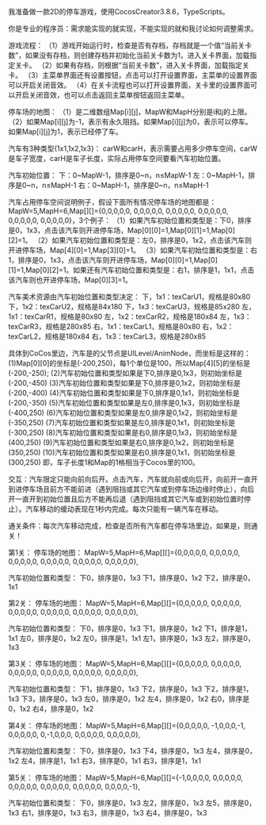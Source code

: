 我准备做一款2D的停车游戏，使用CocosCreator3.8.6，TypeScripts。

你是专业的程序员：需求能实现的就实现，不能实现的就和我讨论如何调整需求。

游戏流程：
（1）游戏开始运行时，检查是否有存档，存档就是一个值“当前关卡数”，如果没有存档，则创建存档并初始化当前关卡数为1，进入关卡界面，加载指定关卡。
（2）如果有存档，则根据“当前关卡数”，进入关卡界面，加载指定关卡。
（3）主菜单界面还有设置按钮，点击可以打开设置界面，主菜单的设置界面可以开启关闭音效。
（4）在关卡流程也可以打开设置界面，关卡里的设置界面可以开启关闭音效，也可以点击返回主菜单按钮返回主菜单。

停车场的地图：
（1）是二维数组Map[i][j]，MapW和MapH分别是i和j的上限。
（2）如果Map[i][j]为-1，表示有永久阻挡。如果Map[i][j]为0，表示可以停车。如果Map[i][j]为1，表示已经停了车。

汽车有3种类型{1x1,1x2,1x3}：
carW和carH，表示需要占用多少停车空间，carW是车子宽度，carH是车子长度，实际占用停车空间要看汽车初始位置。

汽车初始位置：
下：0~MapW-1，排序是0~n，n≤MapW-1
左：0~MapH-1，排序是0~n，n≤MapH-1
右：0~MapH-1，排序是0~n，n≤MapH-1

汽车占用停车空间说明例子，假设下面所有情况停车场的地图都是：
MapW=5,MapH=6,Map[][]={0,0,0,0,0, 0,0,0,0,0, 0,0,0,0,0, 0,0,0,0,0, 0,0,0,0,0, 0,0,0,0,0}，3个例子：
（1）如果汽车初始位置和类型是：下0，排序是0，1x3，点击该汽车则开进停车场，Map[0][0]=1,Map[0][1]=1,Map[0][2]=1。
（2）如果汽车初始位置和类型是：左0，排序是0，1x2，点击该汽车则开进停车场，Map[4][0]=1,Map[3][0]=1。
（3）如果汽车初始位置和类型是：右1，排序是0，1x3，点击该汽车则开进停车场，Map[0][0]=1,Map[0][1]=1,Map[0][2]=1。如果还有汽车初始位置和类型是：右1，排序是1，1x1，点击该汽车则也开进停车场，Map[0][3]=1。

汽车美术资源由汽车初始位置和类型决定：
下，1x1：texCarU1，规格是80x80
下，1x2：texCarU2，规格是84x180
下，1x3：texCarU3，规格是85x280
左，1x1：texCarR1，规格是80x80
左，1x2：texCarR2，规格是180x84
左，1x3：texCarR3，规格是280x85
右，1x1：texCarL1，规格是80x80
右，1x2：texCarL2，规格是180x84
右，1x3：texCarL3，规格是280x85

具体到CoCos里边，汽车是的父节点是UILevel/AnimNode，而坐标是这样的：
(1)Map[0][0]的坐标是(-200,250)，每1个单位是100，所以Map[4][5]的坐标是(-200,-250);
(2)汽车初始位置和类型如果是下0,排序是0,1x3，则初始坐标是(-200,-450)
(3)汽车初始位置和类型如果是下0,排序是0,1x2，则初始坐标是(-200,-400)
(4)汽车初始位置和类型如果是下0,排序是0,1x1，则初始坐标是(-200,-350)
(5)汽车初始位置和类型如果是左0,排序是0,1x3，则初始坐标是(-400,250)
(6)汽车初始位置和类型如果是左0,排序是0,1x2，则初始坐标是(-350,250)
(7)汽车初始位置和类型如果是左0,排序是0,1x1，则初始坐标是(-300,250)
(8)汽车初始位置和类型如果是右0,排序是0,1x3，则初始坐标是(400,250)
(9)汽车初始位置和类型如果是右0,排序是0,1x2，则初始坐标是(350,250)
(10)汽车初始位置和类型如果是右0,排序是0,1x1，则初始坐标是(300,250)
即，车子长度1和Map的1格相当于Cocos里的100。

交互：汽车限定只能向前向后开。点击汽车，汽车就向前或向后开，向前开一直开到进停车场且前方不能前进（遇到阻挡或其它汽车或到停车场边缘时停止），向后开一直开到初始位置且后方不能再后退（遇到阻挡或其它汽车或到初始位置时停止）。汽车移动的缓动表现在1秒内完成。每次只能有一辆汽车在移动。

通关条件：每次汽车移动完成，检查是否所有汽车都在停车场里边，如果是，则通关！

第1关：
停车场的地图：
MapW=5,MapH=6,Map[][]={0,0,0,0,0, 0,0,0,0,0, 0,0,0,0,0, 0,0,0,0,0, 0,0,0,0,0, 0,0,0,0,0},

汽车初始位置和类型：
下0，排序是0，1x3
下1，排序是0，1x2
下2，排序是0，1x1


第2关：
停车场的地图：
MapW=5,MapH=6,Map[][]={0,0,0,0,0, 0,0,0,0,0, 0,0,0,0,0, 0,0,0,0,0, 0,0,0,0,0, 0,0,0,0,0},

汽车初始位置和类型：
下0，排序是0，1x3
下1，排序是0，1x2
下1，排序是1，1x1
左0，排序是0，1x2
左0，排序是1，1x1
左1，排序是0，1x3
左2，排序是0，1x3


第3关：
停车场的地图：
MapW=5,MapH=6,Map[][]={0,0,0,0,0, 0,0,0,0,0, 0,0,0,0,0, 0,0,0,0,0, 0,0,0,0,0, 0,0,0,0,0},

汽车初始位置和类型：
下1，排序是0，1x3
下2，排序是0，1x3
下2，排序是1，1x3
下3，排序是0，1x3
左0，排序是0，1x2
左4，排序是0，1x2
右0，排序是0，1x2
右4，排序是0，1x2


第4关：
停车场的地图：
MapW=5,MapH=6,Map[][]={0,0,0,0,0, -1,0,0,0,-1, 0,0,0,0,0, 0,-1,0,0,0, 0,0,0,0,0, 0,0,0,0,0},

汽车初始位置和类型：
下0，排序是0，1x3
下4，排序是0，1x3
左4，排序是0，1x2
左4，排序是1，1x1
右3，排序是0，1x1
右3，排序是1，1x1


第5关：
停车场的地图：
MapW=5,MapH=6,Map[][]={-1,0,0,0,0, 0,0,0,0,0, 0,0,0,0,0, 0,0,0,0,0, 0,0,0,0,0, 0,0,0,0,-1},

汽车初始位置和类型：
下0，排序是0，1x3
左2，排序是0，1x3
左5，排序是0，1x3
右1，排序是0，1x3
右3，排序是0，1x3
右4，排序是0，1x3
